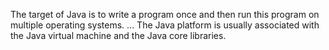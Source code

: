 The target of Java is to write a program once and then run this program on multiple operating systems. ...
The Java platform is usually associated with the Java virtual machine and the Java core libraries.